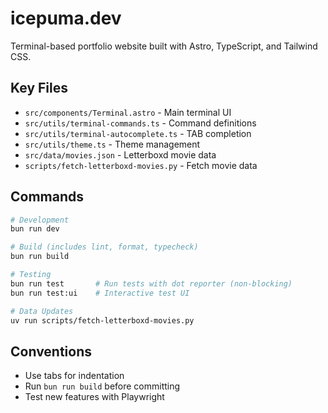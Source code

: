 # icepuma.dev

Terminal-based portfolio website built with Astro, TypeScript, and Tailwind CSS.

## Key Files

- `src/components/Terminal.astro` - Main terminal UI
- `src/utils/terminal-commands.ts` - Command definitions
- `src/utils/terminal-autocomplete.ts` - TAB completion
- `src/utils/theme.ts` - Theme management
- `src/data/movies.json` - Letterboxd movie data
- `scripts/fetch-letterboxd-movies.py` - Fetch movie data

## Commands

```bash
# Development
bun run dev

# Build (includes lint, format, typecheck)
bun run build

# Testing
bun run test       # Run tests with dot reporter (non-blocking)
bun run test:ui    # Interactive test UI

# Data Updates
uv run scripts/fetch-letterboxd-movies.py
```

## Conventions

- Use tabs for indentation
- Run `bun run build` before committing
- Test new features with Playwright
